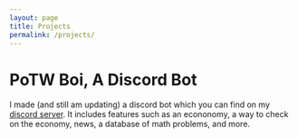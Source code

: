 ```yaml
---
layout: page
title: Projects
permalink: /projects/
---
```


# PoTW Boi, A Discord Bot
I made (and still am updating) a discord bot which you can find on my [discord server](https://discord.com/invite/XHTaYtv). It includes features such as an econonomy, a way to check on the economy, news, a database of math problems, and more.
